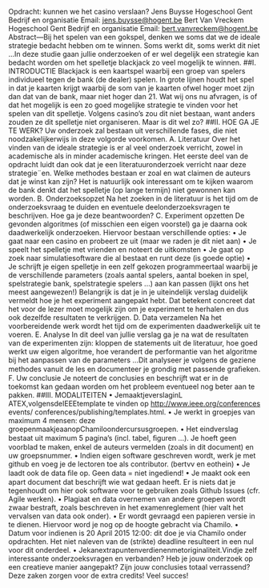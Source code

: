 Opdracht: kunnen we het casino verslaan?
Jens Buysse Hogeschool Gent Bedrijf en organisatie Email: jens.buysse@hogent.be
Bert Van Vreckem Hogeschool Gent Bedrijf en organisatie Email: bert.vanvreckem@hogent.be
Abstract—Bij het spelen van een gokspel, denken we soms dat we de ideale strategie bedacht hebben om te winnen. Soms werkt dit, soms werkt dit niet ...In deze studie gaan jullie onderzoeken of er wel degelijk een strategie kan bedacht worden om het spelletje blackjack zo veel mogelijk te winnen.
##I. INTRODUCTIE 
Blackjack is een kaartspel waarbij een groep van spelers individueel tegen de bank (de dealer) spelen.
In grote lijnen houdt het spel in dat je kaarten krijgt waarbij de som van je kaarten ofwel hoger moet zijn dan dat van de bank, maar niet hoger dan 21. Wat wij ons nu afvragen, is of dat het mogelijk is een zo goed mogelijke strategie te vinden voor het spelen van dit spelletje. Volgens casino’s zou dit niet bestaan, want anders zouden ze dit spelletje niet organiseren. 
Maar is dit wel zo?
##II. HOE GA JE TE WERK? 
Uw onderzoek zal bestaan uit verschillende fases, die niet noodzakelijkerwijs in deze volgorde voorkomen.
A. Literatuur Over het vinden van de ideale strategie is er al veel onderzoek verricht, zowel in academische als in minder academische kringen. 
Het eerste deel van de opdracht luidt dan ook dat je een literatuuronderzoek verricht naar deze strategie¨en. 
Welke methodes bestaan er zoal en wat claimen de auteurs dat je winst kan zijn? 
Het is natuurlijk ook interessant om te kijken waarom de bank denkt dat het spelletje (op lange termijn) niet gewonnen kan worden.
B. Onderzoeksopzet Na het zoeken in de literatuur is het tijd om de onderzoeksvraag te duiden en eventuele deelonderzoeksvragen te beschrijven. 
Hoe ga je deze beantwoorden?
C. Experiment opzetten De gevonden algoritmes (of misschien een eigen voorstel) ga je daarna ook daadwerkelijk onderzoeken. 
Hiervoor bestaan verschillende opties: 
• Je gaat naar een casino en probeert ze uit (maar we raden je dit niet aan) 
• Je speelt het spelletje met vrienden en noteert de uitkomsten
• Je gaat op zoek naar simulatiesoftware die al bestaat en runt deze (is goede optie) 
• Je schrijft je eigen spelletje in een zelf gekozen programmeertaal waarbij je de verschillende parameters (zoals aantal spelers, aantal boeken in spel, spelstrategie bank, spelstrategie spelers ...) aan kan passen (lijkt ons het meest aangewezen!) 
Belangrijk is dat je in je uiteindelijk verslag duidelijk vermeldt hoe je het experiment aangepakt hebt. 
Dat betekent concreet dat het voor de lezer moet mogelijk zijn om je experiment te herhalen en dus ook dezelfde resultaten te verkrijgen.
D. Data verzamelen Na het voorbereidende werk wordt het tijd om de experimenten daadwerkelijk uit te voeren.
E. Analyse In dit deel van jullie verslag ga je na wat de resultaten van de experimenten zijn: kloppen de statements uit de literatuur, hoe goed werkt uw eigen algoritme, hoe verandert de performantie van het algoritme bij het aanpassen van de parameters ...Dit analyseer je volgens de geziene methodes vanuit de les en documenteer je grondig met passende graﬁeken.
F. Uw conclusie Je noteert de conclusies en beschrijft wat er in de toekomst kan gedaan worden om het probleem eventueel nog beter aan te pakken.
##III. MODALITEITEN 
• JemaaktjeverslaginL ATEX,volgensdeIEEEtemplate te vinden op http://www.ieee.org/conferences events/ conferences/publishing/templates.html. 
• Je werkt in groepjes van maximum 4 mensen: deze groepenmaakjeaanopChamiloondercursusgroepen. 
• Het eindverslag bestaat uit maximum 5 pagina’s (incl. tabel, ﬁguren ...). Je hoeft geen voorblad te maken, enkel de auteurs vermelden (zoals in dit document) en uw groepsnummer. 
• Indien eigen software geschreven wordt, werk je met github en voeg je de lectoren toe als contributor. (bertvv en eothein)
• Je laadt ook de data ﬁle op. Geen data = niet ingediend! 
• Je maakt ook een apart document dat beschrijft wie wat gedaan heeft. Er is niets dat je tegenhoudt om hier ook software voor te gebruiken zoals Github Issues (cfr. Agile werken). • Plagiaat en data overnemen van andere groepen wordt zwaar bestraft, zoals beschreven in het examenreglement (hier valt het vervalsen van data ook onder). • Er wordt gevraagd een papieren versie in te dienen. Hiervoor word je nog op de hoogte gebracht via Chamilo. • Datum voor indienen is 20 April 2015 12:00: dit doe je via Chamilo onder opdrachten. Het niet naleven van de (strikte) deadline resulteert in een nul voor dit onderdeel. • Jekanextrapuntenverdienenmetoriginaliteit.Vindje zelf interessante onderzoeksvragen en verbanden? Heb je jouw onderzoek op een creatieve manier aangepakt? Zijn jouw conclusies totaal verrassend? Deze zaken zorgen voor de extra credits! Veel succes!
